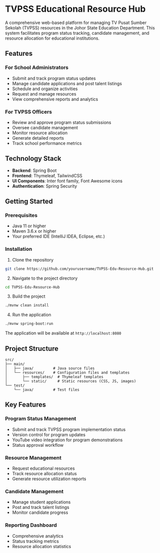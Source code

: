 # TVPSS Educational Resource Hub

A comprehensive web-based platform for managing TV Pusat Sumber Sekolah (TVPSS) resources in the Johor State Education Department. This system facilitates program status tracking, candidate management, and resource allocation for educational institutions.

## Features

### For School Administrators
- Submit and track program status updates
- Manage candidate applications and post talent listings
- Schedule and organize activities
- Request and manage resources
- View comprehensive reports and analytics

### For TVPSS Officers
- Review and approve program status submissions
- Oversee candidate management
- Monitor resource allocation
- Generate detailed reports
- Track school performance metrics

## Technology Stack

- **Backend**: Spring Boot
- **Frontend**: Thymeleaf, TailwindCSS
- **UI Components**: Inter font family, Font Awesome icons
- **Authentication**: Spring Security

## Getting Started

### Prerequisites

- Java 11 or higher
- Maven 3.6.x or higher
- Your preferred IDE (IntelliJ IDEA, Eclipse, etc.)

### Installation

1. Clone the repository
```bash
git clone https://github.com/yourusername/TVPSS-Edu-Resource-Hub.git
```

2. Navigate to the project directory
```bash
cd TVPSS-Edu-Resource-Hub
```

3. Build the project
```bash
./mvnw clean install
```

4. Run the application
```bash
./mvnw spring-boot:run
```

The application will be available at `http://localhost:8080`

## Project Structure

```
src/
├── main/
│   ├── java/         # Java source files
│   └── resources/    # Configuration files and templates
│       ├── templates/  # Thymeleaf templates
│       └── static/     # Static resources (CSS, JS, images)
└── test/
    └── java/         # Test files
```

## Key Features

### Program Status Management
- Submit and track TVPSS program implementation status
- Version control for program updates
- YouTube video integration for program demonstrations
- Status approval workflow

### Resource Management
- Request educational resources
- Track resource allocation status
- Generate resource utilization reports

### Candidate Management
- Manage student applications
- Post and track talent listings
- Monitor candidate progress

### Reporting Dashboard
- Comprehensive analytics
- Status tracking metrics
- Resource allocation statistics


